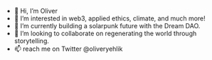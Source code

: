 - 👋 Hi, I’m Oliver
- 👀 I’m interested in web3, applied ethics, climate, and much more!
- 🌱 I’m currently building a solarpunk future with the Dream DAO.
- 💞️ I’m looking to collaborate on regenerating the world through storytelling.
- 📫 reach me on Twitter @oliveryehlik

<!---
oliveryehlik/oliveryehlik is a ✨ special ✨ repository because its `README.md` (this file) appears on your GitHub profile.
You can click the Preview link to take a look at your changes.
--->
